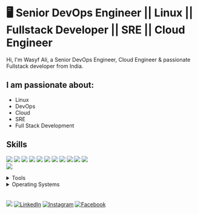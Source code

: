 # 🖥 Senior DevOps Engineer || Linux || Fullstack Developer || SRE || Cloud Engineer

Hi, I'm Wasyf Ali, a Senior DevOps Engineer, Cloud Engineer & passionate Fullstack developer from India.

## I am passionate about:

- Linux
- DevOps
- Cloud
- SRE
- Full Stack Development

## Skills

<img src="https://img.shields.io/badge/NodeJs-44b2fb" /> <img src="https://img.shields.io/badge/ReactJs-badc57" /> <img src="https://img.shields.io/badge/ExpressJs -25CCF7" /> <img src="https://img.shields.io/badge/MongoDB -616C6F" />
<img src="https://img.shields.io/badge/MySql -E74292" /> <img src="https://img.shields.io/badge/Materialize CSS -30a8fe" />
<img src="https://img.shields.io/badge/Linux -EA7773" />  <img src="https://img.shields.io/badge/Bootstrap -E74292" />
<img src="https://img.shields.io/badge/DevOps -1cc4b4" /> <img src="https://img.shields.io/badge/JavaScript -30a8fe" />
<img src="https://img.shields.io/badge/HTML -FF0000" />  
<img src="https://img.shields.io/badge/CSS -ff7b19" /> 
</br>
<details>
	<summary>Tools</summary>
	<ul>
    	<li>Visual Studio Code</li>
		<li>Kubernetes</li>
		<li>Jenkins</li>
		<li>Git</li>
    </ul>

</details>

<details>
	<summary>Operating Systems</summary>
	<ul>
	<li>Redhat Linux</li>
	<li>Ubuntu</li>
		<li>Windows</li>
        
</ul>
</details>
</br>
</br>
<a href="https://wasifali.netlify.app/"><img src="https://img.shields.io/badge/🔽My_Website-002366"/></a>
<a href="https://www.linkedin.com/in/wasif-ali-892b9a147/"><img src="https://img.shields.io/badge/LinkedIn-%230077B5.svg?&style=flat-square&logo=linkedin&logoColor=white" alt="LinkedIn"></a>
<a href="https://www.instagram.com/_wasyf____/"><img src="https://img.shields.io/badge/Instagram-%23E4405F.svg?&style=flat-square&logo=instagram&logoColor=white" alt="Instagram"></a>
<a href="https://www.facebook.com/wasif.ali.338658?ref=bookmarks"><img src="https://img.shields.io/badge/Facebook-%231877F2.svg?&style=flat-square&logo=facebook&logoColor=white" alt="Facebook"></a>
